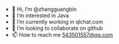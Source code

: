 - 👋 Hi, I’m @zhangguangbin
- 👀 I’m interested in Java
- 🌱 I’m currently working in qlchat.com
- 💞️ I’m looking to collaborate on github
- 📫 How to reach me 543501557@qq.com

<!---
zhangguangbin/zhangguangbin is a ✨ special ✨ repository because its `README.md` (this file) appears on your GitHub profile.
You can click the Preview link to take a look at your changes.
--->
